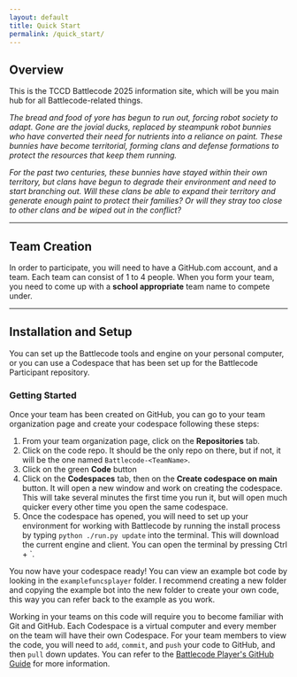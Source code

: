 ```yaml
---
layout: default
title: Quick Start
permalink: /quick_start/
---
```

## Overview

This is the TCCD Battlecode 2025 information site, which will be you main hub for all Battlecode-related things.

_The bread and food of yore has begun to run out, forcing robot society to adapt. Gone are the jovial ducks, replaced by steampunk robot bunnies who have converted their need for nutrients into a reliance on paint. These bunnies have become territorial, forming clans and defense formations to protect the resources that keep them running._

_For the past two centuries, these bunnies have stayed within their own territory, but clans have begun to degrade their environment and need to start branching out. Will these clans be able to expand their territory and generate enough paint to protect their families? Or will they stray too close to other clans and be wiped out in the conflict?_

* * *

## Team Creation

In order to participate, you will need to have a GitHub.com account, and a team. Each team can consist of 1 to 4 people. When you form your team, you need to come up with a **school appropriate** team name to compete under.

* * *

## Installation and Setup

You can set up the Battlecode tools and engine on your personal computer, or you can use a Codespace that has been set up for the Battlecode Participant repository.

### Getting Started

Once your team has been created on GitHub, you can go to your team organization page and create your codespace following these steps:

1. From your team organization page, click on the **Repositories** tab.
2. Click on the code repo. It should be the only repo on there, but if not, it will be the one named `Battlecode-<TeamName>`.
3. Click on the green **Code** button
4. Click on the **Codespaces** tab, then on the **Create codespace on main** button. It will open a new window and work on creating the codespace. This will take several minutes the first time you run it, but will open much quicker every other time you open the same codespace.
5. Once the codespace has opened, you will need to set up your environment for working with Battlecode by running the install process by typing `python ./run.py update` into the terminal. This will download the current engine and client. You can open the terminal by pressing Ctrl + \`.

You now have your codespace ready! You can view an example bot code by looking in the `examplefuncsplayer` folder. I recommend creating a new folder and copying the example bot into the new folder to create your own code, this way you can refer back to the example as you work.

Working in your teams on this code will require you to become familiar with Git and GitHub. Each Codespace is a virtual computer and every member on the team will have their own Codespace. For your team members to view the code, you will need to `add`, `commit`, and `push` your code to GitHub, and then `pull` down updates. You can refer to the [Battlecode Player's GitHub Guide](/github/) for more information.
